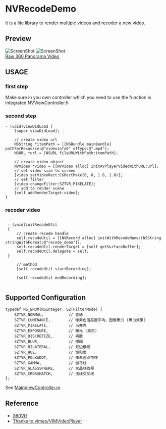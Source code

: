 # NVRecodeDemo
It is a lite library to render multiple videos and recoder a new video.

## Preview
![ScreenShot](https://github.com/szt243660543/NVRecodeDemo/blob/master/IMG_0520.png)
![ScreenShot](https://github.com/szt243660543/NVRecodeDemo/blob/master/IMG_0519.png)
</br>
[Raw 360 Panorama Video](http://d8d913s460fub.cloudfront.net/krpanocloud/video/airpano/video-1920x960a.mp4)

## USAGE

   ### first step
   Make sure in you own controller which you need to use the function is integrated NVViewController.h
   
   ### second step
```objc
- (void)viewDidLoad {
    [super viewDidLoad];
    
    // create video url
    NSString *itemPath = [[NSBundle mainBundle] pathForResource:@"videoinfo0" ofType:@".mp4"];
    NSURL *url = [NSURL fileURLWithPath:itemPath];
 
    // create video object
    NVVideo *video = [[NVVideo alloc] initAVPlayerVideoWithURL:url];
    // set video size to screen
    [video setVideoRect:CGRectMake(0, 0, 1.0, 1.0)];
    // set filter
    [video changeFilter:SZTVR_PIXELATE];
    // add to render scene
    [self addRenderTarget:video];
}
```
  ### recoder video
  ```objc
  
   - (void)initRecodeUtil
   {
       // create recode handle
       self.recodeUtil = [[NVRecord alloc] initWithRecodeName:[NSString stringWithFormat:@"recode_demo"]];
       self.recodeUtil.renderTarget = [self getSurfaceBuffer];
       self.recodeUtil.delegate = self;
   }
   
       // method
       [self.recodeUtil startRecording];
       
       [self.recodeUtil endRecording];
   
  ```

## Supported Configuration
```objc
typedef NS_ENUM(NSInteger, SZTFilterMode) {
    SZTVR_NORMAL,           // 普通
    SZTVR_LUMINANCE,        // 像素色值亮度平均，图像黑白 (黑白效果)
    SZTVR_PIXELATE,         // 马赛克
    SZTVR_EXPOSURE,         // 曝光 (美白)
    SZTVR_DISCRETIZE,       // 离散
    SZTVR_BLUR,             // 模糊
    SZTVR_BILATERAL,        // 双边模糊
    SZTVR_HUE,              // 饱和度
    SZTVR_POLKADOT,         // 像素圆点花样
    SZTVR_GAMMA,            // 伽马线
    SZTVR_GLASSSPHERE,      // 水晶球效果
    SZTVR_CROSSHATCH,       // 法线交叉线
};

```
See [MainViewController.m](https://github.com/szt243660543/NVRecodeDemo/blob/master/NVRecodeDemo/MainViewController.m)

## Reference
* [360VR](https://github.com/szt243660543/360VR)
* [Thanks to vimeo/VIMVideoPlayer](https://github.com/vimeo/VIMVideoPlayer)
